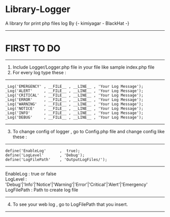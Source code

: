 # Library-Logger
A library for print php files log By {- kimiyagar - BlackHat -}
*******************************************************************************
# FIRST TO DO
*******************************************************************************
1) Include Logger/Logger.php file in your file like sample index.php file<br />
2) For every log type these :<br />
*******************************************************************************
    _Log('EMERGENCY' , __FILE__ , __LINE__ , 'Your Log Message');
    _Log('ALERT'     , __FILE__ , __LINE__ , 'Your Log Message');
    _Log('CRITICAL'  , __FILE__ , __LINE__ , 'Your Log Message');
    _Log('ERROR'     , __FILE__ , __LINE__ , 'Your Log Message');
    _Log('WARNING'   , __FILE__ , __LINE__ , 'Your Log Message');
    _Log('NOTICE'    , __FILE__ , __LINE__ , 'Your Log Message');
    _Log('INFO'      , __FILE__ , __LINE__ , 'Your Log Message');
    _Log('DEBUG'     , __FILE__ , __LINE__ , 'Your Log Message');
*******************************************************************************
3) To change config of logger , go to Config.php file and change config like these :<br />
*******************************************************************************
    define('EnableLog'      ,  true);
    define('LogLevel'       , 'Debug');
    define('LogFilePath'    , 'OutputLogFiles/');
*******************************************************************************
EnableLog : true or false<br>
LogLevel : 'Debug'|'Info'|'Notice'|'Warning'|'Error'|'Critical'|'Alert'|'Emergency'<br>
LogFilePath : Path to create log file<br>
*******************************************************************************
4) To see your web log , go to LogFilePath that you insert. 
*******************************************************************************